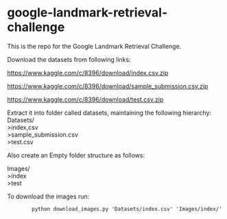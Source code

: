 # google-landmark-retrieval-challenge
This is the repo for the Google Landmark Retrieval Challenge.

Download the datasets from following links:

https://www.kaggle.com/c/8396/download/index.csv.zip

https://www.kaggle.com/c/8396/download/sample_submission.csv.zip

https://www.kaggle.com/c/8396/download/test.csv.zip

Extract it into folder called datasets, maintaining the following hierarchy:<br />
Datasets/ <br />
	>index,csv <br />
	>sample_submission.csv <br />
	>test.csv <br />

Also create an Empty folder structure as follows:<br />

Images/ <br />
	>index <br />
	>test <br />

To download the images run:

			python download_images.py 'Datasets/index.csv' 'Images/index/'

